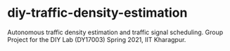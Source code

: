 # diy-traffic-density-estimation
Autonomous traffic density estimation and traffic signal scheduling. Group Project for the DIY Lab (DY17003) Spring 2021, IIT Kharagpur.
